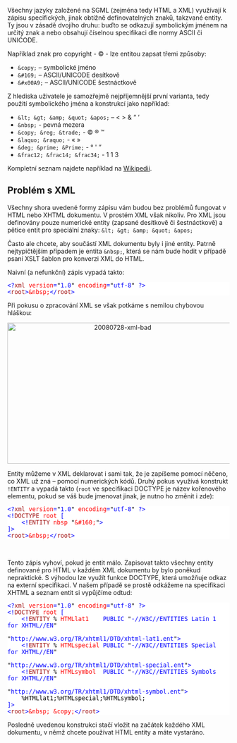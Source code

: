 <!-- dcterms:identifier = aspnetcz#205 -->
<!-- dcterms:title = Jak na HTML entity v XML dokumentech -->
<!-- dcterms:abstract = Všechny jazyky založené na SGML (zejména tedy HTML a XML) využívají k zápisu specifických, jinak obtížně definovatelných znaků, takzvané entity. Ty jsou v zásadě dvojího druhu: buďto se odkazují symbolickým jménem na určitý znak a nebo obsahují číselnou specifikaci dle normy ASCII či UNICODE. Z hlediska uživatele jsou samozřejmě nejjednodušší entity se symbolickým jménem. Ty ale XML nativně nepodporuje a je nutno použít speciální trik. -->
<!-- np9:categoryId = 1 -->
<!-- x4w:category = IT -->
<!-- np9:authorId = 1 -->
<!-- np9:authorEmail = michal.valasek@altairis.cz -->
<!-- dcterms:creator = Michal Altair Valášek -->
<!-- dcterms:created = 2008-07-28T07:00:00+02:00 -->
<!-- dcterms:dateAccepted = 2008-07-28T07:00:00+02:00 -->

<p>Všechny jazyky založené na SGML (zejména tedy HTML a XML) využívají k zápisu specifických, jinak obtížně definovatelných znaků, takzvané entity. Ty jsou v zásadě dvojího druhu: buďto se odkazují symbolickým jménem na určitý znak a nebo obsahují číselnou specifikaci dle normy ASCII či UNICODE.</p>
<p>Například znak pro copyright - © - lze entitou zapsat třemi způsoby:</p>
<ul>
    <li><code>&amp;copy;</code> – symbolické jméno </li>
    <li><code>&amp;#169;</code> – ASCII/UNICODE desítkově </li>
    <li><code>&amp;#x00A9;</code> – ASCII/UNICODE šestnáctkově </li>
</ul>
<p>Z hlediska uživatele je samozřejmě nejpříjemnější první varianta, tedy použití symbolického jména a konstrukcí jako například: </p>
<ul>
    <li><code>&amp;lt; &amp;gt; &amp;amp; &amp;quot; &amp;apos;</code> – &lt; &gt; &amp; “ ‘ </li>
    <li><code>&amp;nbsp;</code> - pevná mezera </li>
    <li><code>&amp;copy; &amp;reg; &amp;trade;</code> - © ® ™ </li>
    <li><code>&amp;laquo; &amp;raquo;</code> - « » </li>
    <li><code>&amp;deg; &amp;prime; &amp;Prime;</code> - ° ' ” </li>
    <li><code>&amp;frac12; &amp;frac14; &amp;frac34;</code> - 1 1 3 </li>
</ul>
<p>Kompletní seznam najdete například na <a href="http://en.wikipedia.org/wiki/List_of_XML_and_HTML_character_entity_references">Wikipedii</a>.</p>
<h2>Problém s XML</h2>
<p>Všechny shora uvedené formy zápisu vám budou bez problémů fungovat v HTML nebo XHTML dokumentu. V prostém XML však nikoliv. Pro XML jsou definovány pouze numerické entity (zapsané desítkově či šestnáctkově) a pětice entit pro speciální znaky: <code>&amp;lt; &amp;gt; &amp;amp; &amp;quot; &amp;apos;</code></p>
<p>Často ale chcete, aby součástí XML dokumentu byly i jiné entity. Patrně nejtypičtějším případem je entita <code>&amp;nbsp;</code>, která se nám bude hodit v případě psaní XSLT šablon pro konverzi XML do HTML.</p>
<p>Naivní (a nefunkční) zápis vypadá takto:</p>
<div style="font-size: 10pt; background: white; color: black; font-family: consolas, monospace">
<p style="margin: 0px"><span style="color: #0000ff">&lt;?</span><span style="color: #a31515">xml</span><span style="color: #0000ff"> </span><span style="color: #ff0000">version</span><span style="color: #0000ff">=</span>"<span style="color: #0000ff">1.0</span>"<span style="color: #0000ff"> </span><span style="color: #ff0000">encoding</span><span style="color: #0000ff">=</span>"<span style="color: #0000ff">utf-8</span>"<span style="color: #0000ff"> ?&gt;</span></p>
<p style="margin: 0px"><span style="color: #0000ff">&lt;</span><span style="color: #a31515">root</span><span style="color: #0000ff">&gt;</span><span style="color: #ff0000">&amp;nbsp;</span><span style="color: #0000ff">&lt;/</span><span style="color: #a31515">root</span><span style="color: #0000ff">&gt;</span></p>
</div>
<p>Při pokusu o zpracování XML se však potkáme s nemilou chybovou hláškou:</p>
<p style="text-align: center"><img width="507" height="320" style="border-top-width: 0px; border-left-width: 0px; border-bottom-width: 0px; border-right-width: 0px" title="20080728-xml-bad" border="0" alt="20080728-xml-bad" src="https://www.cdn.altairis.cz/Blog/2008/20080728-20080728-xml-bad_6.png"></p>
<p>Entity můžeme v XML deklarovat i sami tak, že je zapíšeme pomocí něčeno, co XML už zná – pomocí numerických kódů. Druhý pokus využívá konstrukt <code>!ENTITY</code> a vypadá takto (<code>root</code> ve specifikaci DOCTYPE je název kořenového elementu, pokud se váš bude jmenovat jinak, je nutno ho změnit i zde):</p>
<div style="font-size: 10pt; background: white; color: black; font-family: consolas, monospace">
<p style="margin: 0px"><span style="color: #0000ff">&lt;?</span><span style="color: #a31515">xml</span><span style="color: #0000ff"> </span><span style="color: #ff0000">version</span><span style="color: #0000ff">=</span>"<span style="color: #0000ff">1.0</span>"<span style="color: #0000ff"> </span><span style="color: #ff0000">encoding</span><span style="color: #0000ff">=</span>"<span style="color: #0000ff">utf-8</span>"<span style="color: #0000ff"> ?&gt;</span></p>
<p style="margin: 0px"><span style="color: #0000ff">&lt;!</span><span style="color: #a31515">DOCTYPE</span><span style="color: #0000ff"> </span><span style="color: #ff0000">root</span><span style="color: #0000ff"> [</span></p>
<p style="margin: 0px"><span style="color: #0000ff">    &lt;!</span><span style="color: #a31515">ENTITY</span><span style="color: #0000ff"> </span><span style="color: #ff0000">nbsp</span><span style="color: #0000ff"> </span>"<span style="color: #ff0000">&amp;#160;</span>"<span style="color: #0000ff">&gt;</span></p>
<p style="margin: 0px"><span style="color: #0000ff">]&gt;</span></p>
<p style="margin: 0px"><span style="color: #0000ff">&lt;</span><span style="color: #a31515">root</span><span style="color: #0000ff">&gt;</span><span style="color: #ff0000">&amp;nbsp;</span><span style="color: #0000ff">&lt;/</span><span style="color: #a31515">root</span><span style="color: #0000ff">&gt;</span></p>
</div>
<p>&nbsp;</p>
<p>Tento zápis vyhoví, pokud je entit málo. Zapisovat takto všechny entity definované pro HTML v každém XML dokumentu by bylo poněkud nepraktické. S výhodou lze využít funkce DOCTYPE, která umožňuje odkaz na externí specifikaci. V našem případě se prostě odkážeme na specifikaci XHTML a seznam entit si vypůjčíme odtud:</p>
<div style="font-size: 10pt; background: white; color: black; font-family: consolas, monospace">
<p style="margin: 0px"><span style="color: #0000ff">&lt;?</span><span style="color: #a31515">xml</span><span style="color: #0000ff"> </span><span style="color: #ff0000">version</span><span style="color: #0000ff">=</span>"<span style="color: #0000ff">1.0</span>"<span style="color: #0000ff"> </span><span style="color: #ff0000">encoding</span><span style="color: #0000ff">=</span>"<span style="color: #0000ff">utf-8</span>"<span style="color: #0000ff"> ?&gt;</span></p>
<p style="margin: 0px"><span style="color: #0000ff">&lt;!</span><span style="color: #a31515">DOCTYPE</span><span style="color: #0000ff"> </span><span style="color: #ff0000">root</span><span style="color: #0000ff"> [</span></p>
<p style="margin: 0px"><span style="color: #0000ff">    &lt;!</span><span style="color: #a31515">ENTITY</span><span style="color: #0000ff"> </span>%<span style="color: #0000ff"> </span><span style="color: #ff0000">HTMLlat1</span><span style="color: #0000ff">    PUBLIC </span>"<span style="color: #0000ff">-//W3C//ENTITIES Latin 1 for XHTML//EN</span>"</p>
<p style="margin: 0px"><span style="color: #0000ff">                           </span>"<span style="color: #0000ff">http://www.w3.org/TR/xhtml1/DTD/xhtml-lat1.ent</span>"<span style="color: #0000ff">&gt;</span></p>
<p style="margin: 0px">    <span style="color: #0000ff">&lt;!</span><span style="color: #a31515">ENTITY</span><span style="color: #0000ff"> </span>%<span style="color: #0000ff"> </span><span style="color: #ff0000">HTMLspecial</span><span style="color: #0000ff"> PUBLIC </span>"<span style="color: #0000ff">-//W3C//ENTITIES Special for XHTML//EN</span>"</p>
<p style="margin: 0px"><span style="color: #0000ff">                           </span>"<span style="color: #0000ff">http://www.w3.org/TR/xhtml1/DTD/xhtml-special.ent</span>"<span style="color: #0000ff">&gt;</span></p>
<p style="margin: 0px">    <span style="color: #0000ff">&lt;!</span><span style="color: #a31515">ENTITY</span><span style="color: #0000ff"> </span>%<span style="color: #0000ff"> </span><span style="color: #ff0000">HTMLsymbol</span><span style="color: #0000ff">  PUBLIC </span>"<span style="color: #0000ff">-//W3C//ENTITIES Symbols for XHTML//EN</span>"<span style="color: #0000ff"> </span></p>
<p style="margin: 0px"><span style="color: #0000ff">                           </span>"<span style="color: #0000ff">http://www.w3.org/TR/xhtml1/DTD/xhtml-symbol.ent</span>"<span style="color: #0000ff">&gt;</span></p>
<p style="margin: 0px">    %HTMLlat1;%HTMLspecial;%HTMLsymbol;</p>
<p style="margin: 0px"><span style="color: #0000ff">]&gt;</span></p>
<p style="margin: 0px"><span style="color: #0000ff">&lt;</span><span style="color: #a31515">root</span><span style="color: #0000ff">&gt;</span><span style="color: #ff0000">&amp;nbsp;</span><span style="color: #0000ff"> </span><span style="color: #ff0000">&amp;copy;</span><span style="color: #0000ff">&lt;/</span><span style="color: #a31515">root</span><span style="color: #0000ff">&gt;</span></p>
</div>
<p>Posledně uvedenou konstrukci stačí vložit na začátek každého XML dokumentu, v němž chcete používat HTML entity a máte vystaráno.</p>
